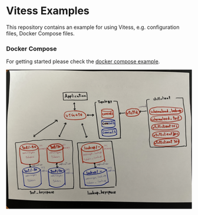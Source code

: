 # Vitess Examples

This repository contains an example for using Vitess, e.g. configuration files, Docker Compose files.

### Docker Compose

For getting started please check the [docker compose example](./compose).

<img src="_doc/compose.jpg" alt="compose" width="600"/>